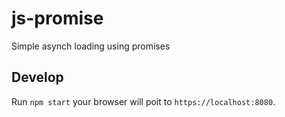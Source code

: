 # js-promise
Simple asynch loading using promises

## Develop
Run `npm start` your browser will poit to `https://localhost:8080`.
